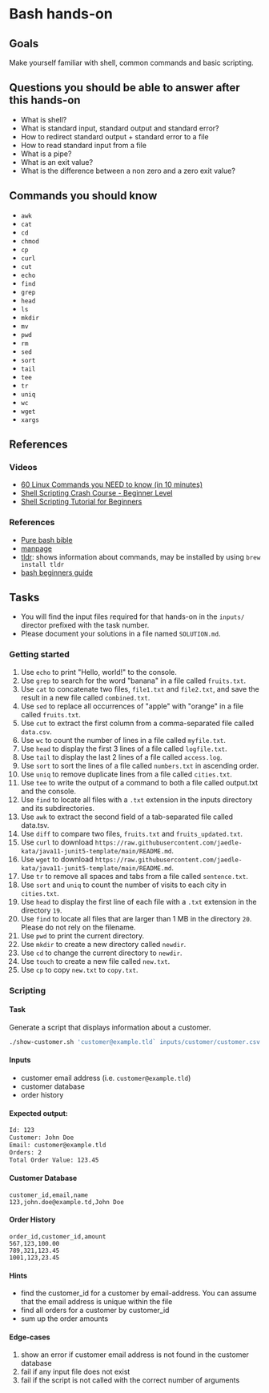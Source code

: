 # Bash hands-on

## Goals

Make yourself familiar with shell, common commands and basic scripting.

## Questions you should be able to answer after this hands-on

- What is shell?
- What is standard input, standard output and standard error?
- How to redirect standard output + standard error to a file
- How to read standard input from a file
- What is a pipe?
- What is an exit value?
- What is the difference between a non zero and a zero exit value?

## Commands you should know

- `awk`
- `cat`
- `cd`
- `chmod`
- `cp`
- `curl`
- `cut`
- `echo`
- `find`
- `grep`
- `head`
- `ls`
- `mkdir`
- `mv`
- `pwd`
- `rm`
- `sed`
- `sort`
- `tail`
- `tee`
- `tr`
- `uniq`
- `wc`
- `wget`
- `xargs`

## References

### Videos

- [60 Linux Commands you NEED to know (in 10 minutes)](https://www.youtube.com/watch?v=gd7BXuUQ91w)
- [Shell Scripting Crash Course - Beginner Level](https://www.youtube.com/watch?v=v-F3YLd6oMw)
- [Shell Scripting Tutorial for Beginners](https://www.youtube.com/watch?v=hwrnmQumtPw)
 
### References

- [Pure bash bible](https://github.com/dylanaraps/pure-bash-bible)
- [manpage](https://ss64.com/osx/)
- [tldr](https://tldr.sh/): shows information about commands, may be installed by using `brew install tldr`
- [bash beginners guide](https://tldp.org/LDP/Bash-Beginners-Guide/html/Bash-Beginners-Guide.html)

## Tasks

- You will find the input files required for that hands-on in the `inputs/` director prefixed with the task number.
- Please document your solutions in a file named `SOLUTION.md`.

### Getting started

1. Use `echo` to print "Hello, world!" to the console.
2. Use `grep` to search for the word "banana" in a file called `fruits.txt`.
3. Use `cat` to concatenate two files, `file1.txt` and `file2.txt`, and save the result in a new file called `combined.txt`.
4. Use `sed` to replace all occurrences of "apple" with "orange" in a file called `fruits.txt`.
5. Use `cut` to extract the first column from a comma-separated file called `data.csv`.
6. Use `wc` to count the number of lines in a file called `myfile.txt`.
7. Use `head` to display the first 3 lines of a file called `logfile.txt`.
8. Use `tail` to display the last 2 lines of a file called `access.log`.
9. Use `sort` to sort the lines of a file called `numbers.txt` in ascending order.
10. Use `uniq` to remove duplicate lines from a file called `cities.txt`.
11. Use `tee` to write the output of a command to both a file called output.txt and the console.
12. Use `find` to locate all files with a `.txt` extension in the inputs directory and its subdirectories.
13. Use `awk` to extract the second field of a tab-separated file called data.tsv.
14. Use `diff` to compare two files, `fruits.txt` and `fruits_updated.txt`.
15. Use `curl` to download `https://raw.githubusercontent.com/jaedle-kata/java11-junit5-template/main/README.md`.
16. Use `wget` to download `https://raw.githubusercontent.com/jaedle-kata/java11-junit5-template/main/README.md`.
17. Use `tr` to remove all spaces and tabs from a file called `sentence.txt`.
18. Use `sort` and `uniq` to count the number of visits to each city in `cities.txt`.
19. Use `head` to display the first line of each file with a `.txt` extension in the directory `19`.
20. Use `find` to locate all files that are larger than 1 MB in the directory `20`. Please do not rely on the filename.
21. Use `pwd` to print the current directory.
22. Use `mkdir` to create a new directory called `newdir`.
23. Use `cd` to change the current directory to `newdir`.
24. Use `touch` to create a new file called `new.txt`.
25. Use `cp` to copy `new.txt` to `copy.txt`.

### Scripting

#### Task

Generate a script that displays information about a customer.

```sh
./show-customer.sh 'customer@example.tld` inputs/customer/customer.csv inputs/customer/order.csv
```

#### Inputs

- customer email address (i.e. `customer@example.tld`)
- customer database
- order history

#### Expected output:

```txt
Id: 123
Customer: John Doe
Email: customer@example.tld
Orders: 2
Total Order Value: 123.45
```

#### Customer Database

```csv
customer_id,email,name
123,john.doe@example.td,John Doe
```


#### Order History

```csv
order_id,customer_id,amount
567,123,100.00
789,321,123.45
1001,123,23.45
```

#### Hints

- find the customer_id for a customer by email-address. You can assume that the email address is unique within the file
- find all orders for a customer by customer_id
- sum up the order amounts

#### Edge-cases

1. show an error if customer email address is not found in the customer database
2. fail if any input file does not exist
3. fail if the script is not called with the correct number of arguments 

